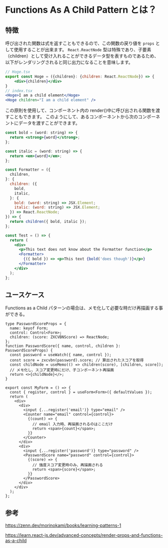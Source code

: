 # Functions As A Child Pattern とは？

## 特徴

呼び出された関数は式を返すこともできるので、この関数の戻り値を `props` として使用することが出来ます。
`React.ReactNode` 型は特殊であり、子要素（children）として受け入れることができるデータ型を表すものであるため、
以下がレンダリングされると同じ出力になることを意味します。

```jsx
// Hoge.tsx
export const Hoge = ({children}: {children: React.ReactNode}) => {
    <div>{children}</div>
}
// index.tsx
<Hoge>I am a child element</Hoge>
<Hoge children="I am a child element" />
```

この原則を使用して、コンポーネント内の render()中に呼び出される関数を渡すこともできます。
このようにして、あるコンポーネントから次のコンポーネントにデータを渡すことができます。

```jsx
const bold = (word: string) => {
  return <strong>{word}</strong>;
};

const italic = (word: string) => {
  return <em>{word}</em>;
};

const Formatter = ({
  children,
}: {
  children: ({
    bold,
    italic,
  }: {
    bold: (word: string) => JSX.Element;
    italic: (word: string) => JSX.Element;
  }) => React.ReactNode;
}) => {
  return children({ bold, italic });
};
```

```jsx
const Test = () => {
  return (
    <div>
      <p>This text does not know about the Formatter function</p>
      <Formatter>
        {({ bold }) => <p>This text {bold('does though')}</p>}
      </Formatter>
    </div>
  );
};
```

## ユースケース

Functions as a Child パターンの場合は、メモ化して必要な時だけ再描画する事ができる。

```tsx
type PasswordScoreProps = {
  name: keyof Form;
  control: Control<Form>;
  children: (score: ZXCVBNScore) => ReactNode;
};
function PasswordScore({ name, control, children }: PasswordScoreProps) {
  const password = useWatch({ name, control });
  const score = zxcvbn(password).score; // 算出されたスコアを取得
  const childNode = useMemo(() => children(score), [children, score]);
  // メモ化し、スコア変更時にだけ、子コンポーネント再描画
  return <>{childNode}</>;
}
```

```tsx
export const MyForm = () => {
  const { register, control } = useForm<Form>({ defaultValues });
  return (
    <div>
      <div>
        <input {...register('email')} type="email" />
        <Counter name="email" control={control}>
          {(count) => {
            // email 入力時、再描画されるのはここだけ
            return <span>{count}</span>;
          }}
        </Counter>
      </div>
      <div>
        <input {...register('password')} type="password" />
        <PasswordScore name="password" control={control}>
          {(score) => {
            // 強度スコア変更時のみ、再描画される
            return <span>{score}</span>;
          }}
        </PasswordScore>
      </div>
    </div>
  );
};
```

## 参考

<https://zenn.dev/morinokami/books/learning-patterns-1>

<https://learn.react-js.dev/advanced-concepts/render-props-and-functions-as-a-child>
